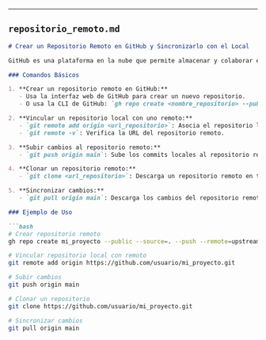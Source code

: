 
---

## `repositorio_remoto.md`

```markdown
# Crear un Repositorio Remoto en GitHub y Sincronizarlo con el Local

GitHub es una plataforma en la nube que permite almacenar y colaborar en repositorios Git. Aquí se explica cómo crear un repositorio remoto y sincronizarlo con un repositorio local.

### Comandos Básicos

1. **Crear un repositorio remoto en GitHub:**
   - Usa la interfaz web de GitHub para crear un nuevo repositorio.
   - O usa la CLI de GitHub: `gh repo create <nombre_repositorio> --public --source=. --push --remote=upstream`.

2. **Vincular un repositorio local con uno remoto:**
   - `git remote add origin <url_repositorio>`: Asocia el repositorio local con el remoto.
   - `git remote -v`: Verifica la URL del repositorio remoto.

3. **Subir cambios al repositorio remoto:**
   - `git push origin main`: Sube los commits locales al repositorio remoto.

4. **Clonar un repositorio remoto:**
   - `git clone <url_repositorio>`: Descarga un repositorio remoto en tu computadora.

5. **Sincronizar cambios:**
   - `git pull origin main`: Descarga los cambios del repositorio remoto y los fusiona con el local.

### Ejemplo de Uso

```bash
# Crear repositorio remoto
gh repo create mi_proyecto --public --source=. --push --remote=upstream

# Vincular repositorio local con remoto
git remote add origin https://github.com/usuario/mi_proyecto.git

# Subir cambios
git push origin main

# Clonar un repositorio
git clone https://github.com/usuario/mi_proyecto.git

# Sincronizar cambios
git pull origin main